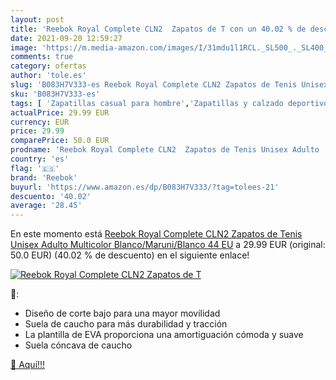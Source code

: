 ```yaml
---
layout: post
title: 'Reebok Royal Complete CLN2  Zapatos de T con un 40.02 % de descuento'
date: 2021-09-20 12:59:27
image: 'https://m.media-amazon.com/images/I/31mdu1l1RCL._SL500_._SL400_.jpg'
comments: true
category: ofertas
author: 'tole.es'
slug: 'B083H7V333-es Reebok Royal Complete CLN2 Zapatos de Tenis Unisex Adulto...'
sku: 'B083H7V333-es'
tags: [ 'Zapatillas casual para hombre','Zapatillas y calzado deportivo para hombre','Zapatos','Zapatos para hombre','Zapatos y complementos','reebok','zapatos', ]
actualPrice: 29.99 EUR
currency: EUR
price: 29.99
comparePrice: 50.0 EUR
prodname: 'Reebok Royal Complete CLN2  Zapatos de Tenis Unisex Adulto  Multicolor  Blanco/Maruni/Blanco   44 EU'
country: 'es'
flag: '🇪🇸'
brand: 'Reebok'
buyurl: 'https://www.amazon.es/dp/B083H7V333/?tag=tolees-21'
descuento: '40.02'
average: '28.45'
---
```


En este momento está [Reebok Royal Complete CLN2  Zapatos de Tenis Unisex Adulto  Multicolor  Blanco/Maruni/Blanco   44 EU](https://www.amazon.es/dp/B083H7V333/?tag=tolees-21) a 29.99 EUR (original: 50.0 EUR) (40.02 %  de descuento) en el siguiente enlace!

[![Reebok Royal Complete CLN2  Zapatos de T](https://m.media-amazon.com/images/I/31mdu1l1RCL._SL500_._SL400_.jpg)](https://www.amazon.es/dp/B083H7V333/?tag=tolees-21)

🔎:

- Diseño de corte bajo para una mayor movilidad
- Suela de caucho para más durabilidad y tracción
- La plantilla de EVA proporciona una amortiguación cómoda y suave
- Suela cóncava de caucho

[🛒 Aquí!!!](https://www.amazon.es/dp/B083H7V333/?tag=tolees-21)
